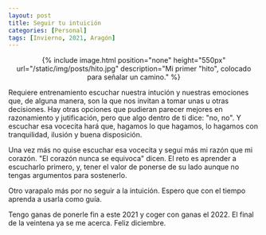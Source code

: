 ```yaml
---
layout: post
title: Seguir tu intuición
categories: [Personal]
tags: [Invierno, 2021, Aragón]
---
```


<center>
{% include image.html position="none" height="550px" url="/static/img/posts/hito.jpg" description="Mi primer &quot;hito&quot;, colocado para señalar un camino." %}
</center>

Requiere entrenamiento escuchar nuestra intución y nuestras emociones que, de alguna manera, son la que nos invitan a tomar unas u otras decisiones.
Hay otras opciones que pudieran parecer mejores en razonamiento y jutificación, pero que algo dentro de ti dice: "no, no". Y escuchar esa vocecita hará que, hagamos lo que hagamos, lo hagamos con tranquilidad, ilusión y buena disposición.

Una vez más no quise escuchar esa vocecita y seguí más mi razón que mi corazón. "El corazón nunca se equivoca" dicen. El reto es aprender a escucharlo primero, y, tener el valor de ponerse de su lado aunque no tengas argumentos para sostenerlo.

Otro varapalo más por no seguir a la intuición. Espero que con el tiempo aprenda a usarla como guía.

Tengo ganas de ponerle fin a este 2021 y coger con ganas el 2022. El final de la veintena ya se me acerca. Feliz diciembre.
